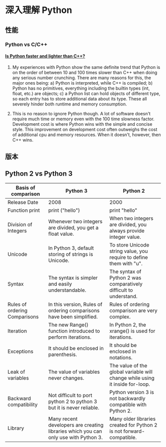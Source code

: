 # 深入理解 Python

## 性能

### Python vs C/C++

#### [Is Python faster and lighter than C++?](https://stackoverflow.com/questions/801657/is-python-faster-and-lighter-than-c)

1. My experiences with Python show the same definite trend that Python is on the order of between 10 and 100 times slower than C++ when doing any serious number crunching. There are many reasons for this, the major ones being: a) Python is interpreted, while C++ is compiled; b) Python has no primitives, everything including the builtin types (int, float, etc.) are objects; c) a Python list can hold objects of different type, so each entry has to store additional data about its type. These all severely hinder both runtime and memory consumption.

2. This is no reason to ignore Python though. A lot of software doesn't require much time or memory even with the 100 time slowness factor. Development cost is where Python wins with the simple and concise style. This improvement on development cost often outweighs the cost of additional cpu and memory resources. When it doesn't, however, then C++ wins.

## 版本

## Python 2 vs Python 3


Basis of comparison	          | Python 3 | Python 2 |
----------------------------- | -------- | -------- |
Release Date                  | 2008	   | 2000     |
Function print                | print ("hello") | print "hello" |
Division of Integers	      | Whenever two integers are divided, you get a float value. | When two integers are divided, you always provide integer value.    |
Unicode                       | In Python 3, default storing of strings is Unicode.       | To store Unicode string value, you require to define them with "u". |
Syntax                        | The syntax is simpler and easily understandable.	      | The syntax of Python 2 was comparatively difficult to understand.   |
Rules of ordering Comparisons | In this version, Rules of ordering comparisons have been simplified. | Rules of ordering comparison are very complex.           |
Iteration                     | The new Range() function introduced to perform iterations. |In Python 2, the xrange() is used for iterations.                   |
Exceptions                    | It should be enclosed in parenthesis.                     | It should be enclosed in notations.                                 |
Leak of variables             | The value of variables never changes. | The value of the global variable will change while using it inside for-loop. |
Backward compatibility	      | Not difficult to port python 2 to python 3 but it is never reliable. | Python version 3 is not backwardly compatible with Python 2. |
Library                       | Many recent developers are creating libraries which you can only use with Python 3.	| Many older libraries created for Python 2 is not forward-compatible. |
